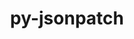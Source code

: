 ---
title: "py-jsonpatch"
layout: cache
categories: [package, v0.19]
meta: {"versions": ["1.23"], "compilers": ["gcc@=11.1.0", "oneapi@=2022.1.0"], "oss": ["ubuntu20.04"], "platforms": ["linux"], "targets": ["x86_64"], "stacks": ["e4s", "e4s-oneapi"], "num_specs": 2, "num_specs_by_stack": {"e4s": 1, "e4s-oneapi": 1}}
spec_details: [{"hash": "4gv3z3jk2n6ccqwcpmzb2ypwzgehglzn", "compiler": "gcc@=11.1.0", "versions": ["1.23"], "os": "ubuntu20.04", "platform": "linux", "target": "x86_64", "variants": ["build_system=python_pip"], "stacks": ["e4s"], "size": "-", "tarball": "https://binaries.spack.io/releases/v0.19/build_cache/linux-ubuntu20.04-x86_64/gcc-11.1.0/py-jsonpatch-1.23/linux-ubuntu20.04-x86_64-gcc-11.1.0-py-jsonpatch-1.23-4gv3z3jk2n6ccqwcpmzb2ypwzgehglzn.spack"}, {"hash": "cnu63dmwfkbfcxaol33ppmxbl4ijnc4h", "compiler": "oneapi@=2022.1.0", "versions": ["1.23"], "os": "ubuntu20.04", "platform": "linux", "target": "x86_64", "variants": ["build_system=python_pip"], "stacks": ["e4s-oneapi"], "size": "-", "tarball": "https://binaries.spack.io/releases/v0.19/build_cache/linux-ubuntu20.04-x86_64/oneapi-2022.1.0/py-jsonpatch-1.23/linux-ubuntu20.04-x86_64-oneapi-2022.1.0-py-jsonpatch-1.23-cnu63dmwfkbfcxaol33ppmxbl4ijnc4h.spack"}]
---